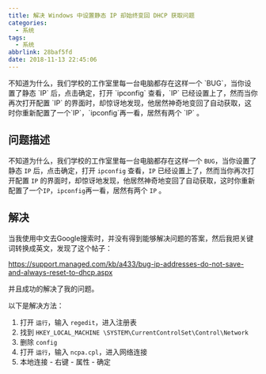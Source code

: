 ```yaml
---
title: 解决 Windows 中设置静态 IP 却始终变回 DHCP 获取问题
categories:
  - 系统
tags:
  - 系统
abbrlink: 28baf5fd
date: 2018-11-13 22:45:06
---
```


<div class="excerpt">
    不知道为什么，我们学校的工作室里每一台电脑都存在这样一个 `BUG`，当你设置了静态 `IP` 后，点击确定，打开 `ipconfig` 查看，`IP` 已经设置上了，然而当你再次打开配置 `IP` 的界面时，却惊讶地发现，他居然神奇地变回了自动获取，这时你重新配置了一个`IP`，`ipconfig`再一看，居然有两个 `IP` 。
</div>

<!--more-->

## 问题描述

不知道为什么，我们学校的工作室里每一台电脑都存在这样一个 `BUG`，当你设置了静态 `IP` 后，点击确定，打开 `ipconfig` 查看，`IP` 已经设置上了，然而当你再次打开配置 `IP` 的界面时，却惊讶地发现，他居然神奇地变回了自动获取，这时你重新配置了一个`IP`，`ipconfig`再一看，居然有两个 `IP` 。

## 解决

当我使用中文去Google搜索时，并没有得到能够解决问题的答案，然后我把关键词转换成英文，发现了这个帖子：

https://support.managed.com/kb/a433/bug-ip-addresses-do-not-save-and-always-reset-to-dhcp.aspx

并且成功的解决了我的问题。

以下是解决方法：

1. 打开 `运行`，输入 `regedit`，进入注册表
2. 找到 `HKEY_LOCAL_MACHINE \SYSTEM\CurrentControlSet\Control\Network`
3. 删除 `config`
4. 打开 `运行`，输入 `ncpa.cpl`，进入网络连接
5. 本地连接 - 右键 - 属性 - 确定

